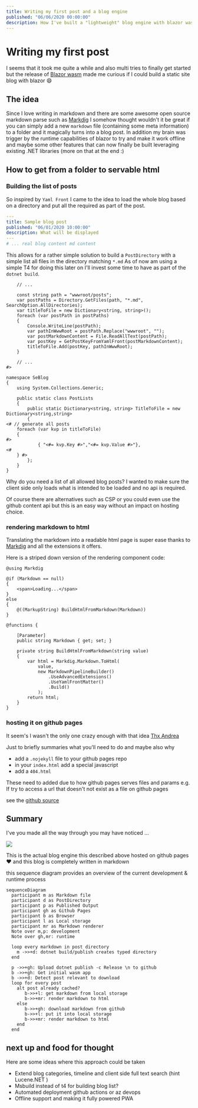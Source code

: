 ```yaml
---
title: Writing my first post and a blog engine
published: "06/06/2020 00:00:00"
description: How I've built a "lightweight" blog engine with blazor wasm and how to host it on github pages. In oder words a minimalistic approach to host a blog.
---
```


# Writing my first post

I seems that it took me quite a while and also multi tries to finally get started but the release of [Blazor wasm](https://devblogs.microsoft.com/aspnet/blazor-webassembly-3-2-0-now-available/) made me curious if I could build a static site blog with blazor :smile:

## The idea

Since I love writing in markdown and there are some awesome open source markdown parse such as [Markdig](https://github.com/lunet-io/markdig) I somehow thought wouldn't it be great if you can simply add a new `markdown` file (containing some meta information) to a folder and it magically turns into a blog post. 
In addition my brain was trigger by the runtime capabilities of blazor to try and make it work offline and maybe some other features that can now finally be built leveraging existing .NET libraries (more on that at the end :) 



## How to get from a folder to servable html

### Building the list of posts
So inspired by `Yaml Front` I came to the idea to load the whole blog based on a directory and put all the required as part of the post.

``` yaml
---
title: Sample blog post
published: "06/01/2020 10:00:00"
description: What will be displayed 
---
# ... real blog content md content

```

This allows for a rather simple solution to build a `PostDirectory` with a simple list all files in the directory matching `*.md`
As of now am using a simple T4 for doing this later on I'll invest some time to have as part of the `dotnet build`.

``` t4
    // ...

    const string path = "wwwroot/posts";
    var postPaths = Directory.GetFiles(path, "*.md", SearchOption.AllDirectories);
    var titleToFile = new Dictionary<string, string>();
    foreach (var postPath in postPaths)
    {
        Console.WriteLine(postPath);
        var pathInWwwRoot = postPath.Replace("wwwroot", "");
        var postMarkdownContent = File.ReadAllText(postPath);
        var postKey = GetPostKeyFromYamlFront(postMarkdownContent);
        titleToFile.Add(postKey, pathInWwwRoot);
    }

    // ... 
#>

namespace SeBlog
{
    using System.Collections.Generic;

    public static class PostLists
    {
        public static Dictionary<string, string> TitleToFile = new Dictionary<string,string>
        {
<# // generate all posts
    foreach (var kvp in titleToFile)
    {
#>
            { "<#= kvp.Key #>","<#= kvp.Value #>"},
<#
    } #>
        };
    }
}
```
 Why do you need a list of all allowed blog posts? 
 I wanted to make sure the client side only loads what is intended to be loaded and no api is required.
 
 
 Of course there are alternatives such as CSP or you could even use the github content api but this is an easy way without an impact on hosting choice.

### rendering markdown to html

Translating the markdown into a readable html page is super ease thanks to [Markdig](https://github.com/lunet-io/markdig) and all the extensions it offers.

Here is a striped down version of the rendering component code:

```razor
@using Markdig

@if (Markdown == null)
{
    <span>Loading...</span>
}
else
{
    @((MarkupString) BuildHtmlFromMarkdown(Markdown))
}

@functions {

    [Parameter]
    public string Markdown { get; set; }

    private string BuildHtmlFromMarkdown(string value)
    {
        var html = Markdig.Markdown.ToHtml(
            value,
            new MarkdownPipelineBuilder()
                .UseAdvancedExtensions()
                .UseYamlFrontMatter()
                .Build()
            );
        return html;
    }
}
```

### hosting it on github pages

It seem's I wasn't the only one crazy enough with that idea [Thx Andrea](https://dev.to/cirio/hosting-blazor-webassembly-app-on-github-pages-137k)

Just to briefly summaries what you'll need to do and maybe also why
- add a `.nojekyll` file  to your github pages repo
- in your `index.html` add a special javascript 
- add a `404.html`

These need to added due to how github pages serves files and params e.g. If  try to access a url that doesn't not exist as a file on github pages

see the [github source](https://github.com/SbiCA/SeBlog)

## Summary

I've you made all the way through you may have noticed ... 

![](https://media.giphy.com/media/d3Kq5w84bzlBLVDO/source.gif)

This is the actual blog engine this described above hosted on github pages :heart: and this blog is completely written in markdown

this sequence diagram provides an overview of the current development & runtime process

```mermaid
sequenceDiagram
  participant m as Markdown file 
  participant d as PostDirectory 
  participant p as Published Output
  participant gh as Github Pages 
  participant b as Browser
  participant l as Local storage
  participant mr as Markdown renderer
  Note over m,p: development 
  Note over gh,mr: runtime

  loop every markdown in post directory
    m ->>+d: dotnet build/publish creates typed directory
  end

  p ->>+gh: Upload dotnet publish -c Release \n to github
  b ->>+gh: Get initial wasm app
  b ->>+d: Detect post relevant to download
  loop for every post
    alt post already cached?
       b->>+l: get markdown from local storage
       b->>+mr: render markdown to html
    else
       b->>+gh: download markdown from github
       b->>+l: put it into local storage
       b->>+mr: render markdown to html
    end
  end
```


## next up and food for thought

Here are some ideas where this approach could be taken
- Extend blog categories, timeline and client side full text search (hint Lucene.NET )
- Msbuild instead of t4 for building blog list?
- Automated deployment github actions or az devops
- Offline support and making it fully powered PWA
